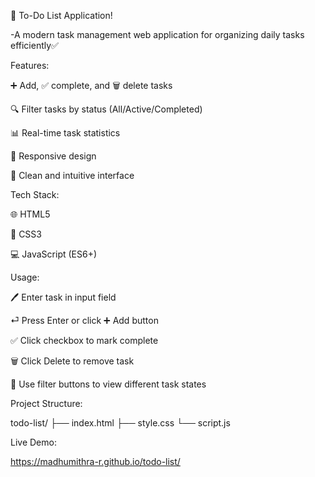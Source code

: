 📝 To-Do List Application!

-A modern task management web application for organizing daily tasks efficiently✅

Features:

➕ Add, ✅ complete, and 🗑️ delete tasks

🔍 Filter tasks by status (All/Active/Completed)

📊 Real-time task statistics

📱 Responsive design

🎨 Clean and intuitive interface

Tech Stack:

🌐 HTML5

🎨 CSS3

💻 JavaScript (ES6+)

Usage:

🖊️ Enter task in input field

⏎ Press Enter or click ➕ Add button

✅ Click checkbox to mark complete

🗑️ Click Delete to remove task

🔄 Use filter buttons to view different task states

Project Structure:

todo-list/
├── index.html
├── style.css
└── script.js

Live Demo:

https://madhumithra-r.github.io/todo-list/

